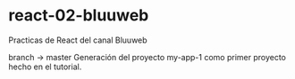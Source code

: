 # react-02-bluuweb
  Practicas de React del canal Bluuweb 

branch -> master
Generación del proyecto my-app-1 como primer proyecto hecho en el tutorial.

